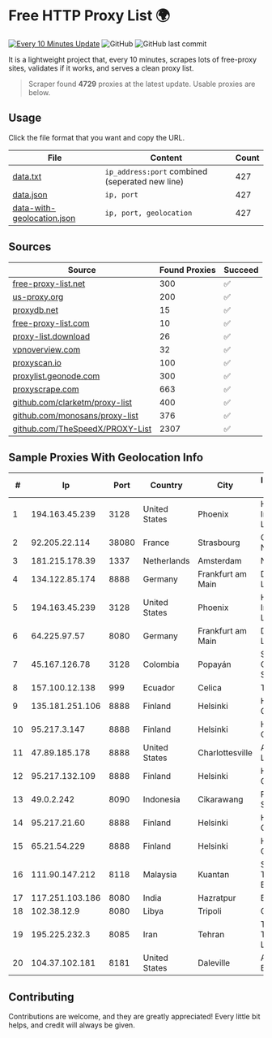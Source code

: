 
# Free HTTP Proxy List 🌍

[![Every 10 Minutes Update](https://github.com/mertguvencli/http-proxy-list/actions/workflows/main.yml/badge.svg?branch=main)](https://github.com/mertguvencli/http-proxy-list/actions/workflows/main.yml)
![GitHub](https://img.shields.io/github/license/mertguvencli/http-proxy-list)
![GitHub last commit](https://img.shields.io/github/last-commit/mertguvencli/http-proxy-list)

It is a lightweight project that, every 10 minutes, scrapes lots of free-proxy sites, validates if it works, and serves a clean proxy list.


> Scraper found **4729** proxies at the latest update. Usable proxies are below.

## Usage

Click the file format that you want and copy the URL.


|File|Content|Count|
|----|-------|-----|
|[data.txt](https://raw.githubusercontent.com/mertguvencli/http-proxy-list/main/proxy-list/data.txt)|`ip_address:port` combined (seperated new line)|427|
|[data.json](https://raw.githubusercontent.com/mertguvencli/http-proxy-list/main/proxy-list/data.json)|`ip, port`|427|
|[data-with-geolocation.json](https://raw.githubusercontent.com/mertguvencli/http-proxy-list/main/proxy-list/data-with-geolocation.json)|`ip, port, geolocation`|427|

## Sources

|Source|Found Proxies|Succeed|
|------|-------------|-------|
|[free-proxy-list.net](https://free-proxy-list.net)|300|✅|
|[us-proxy.org](https://www.us-proxy.org)|200|✅|
|[proxydb.net](http://proxydb.net)|15|✅|
|[free-proxy-list.com](https://free-proxy-list.com/?page=&port=&type%5B%5D=http&type%5B%5D=https&up_time=0&search=Search)|10|✅|
|[proxy-list.download](https://www.proxy-list.download/HTTP)|26|✅|
|[vpnoverview.com](https://vpnoverview.com/privacy/anonymous-browsing/free-proxy-servers)|32|✅|
|[proxyscan.io](https://www.proxyscan.io)|100|✅|
|[proxylist.geonode.com](https://proxylist.geonode.com/api/proxy-list?limit=300&page=1&sort_by=lastChecked&sort_type=desc&protocols=http,https)|300|✅|
|[proxyscrape.com](https://api.proxyscrape.com/v2/?request=displayproxies&protocol=http&timeout=10000&country=all&ssl=all&anonymity=all)|663|✅|
|[github.com/clarketm/proxy-list](https://raw.githubusercontent.com/clarketm/proxy-list/master/proxy-list-raw.txt)|400|✅|
|[github.com/monosans/proxy-list](https://raw.githubusercontent.com/monosans/proxy-list/main/proxies/http.txt)|376|✅|
|[github.com/TheSpeedX/PROXY-List](https://raw.githubusercontent.com/TheSpeedX/PROXY-List/master/http.txt)|2307|✅|


## Sample Proxies With Geolocation Info

|#|Ip|Port|Country|City|Internet Service Provider|
|-|--|----|-------|----|-------------------------|
|1|194.163.45.239|3128|United States|Phoenix|Hostinger International Limited|
|2|92.205.22.114|38080|France|Strasbourg|GD MASS Network|
|3|181.215.178.39|1337|Netherlands|Amsterdam|NovoServe B.V.|
|4|134.122.85.174|8888|Germany|Frankfurt am Main|DigitalOcean, LLC|
|5|194.163.45.239|3128|United States|Phoenix|Hostinger International Limited|
|6|64.225.97.57|8080|Germany|Frankfurt am Main|DigitalOcean, LLC|
|7|45.167.126.78|3128|Colombia|Popayán|Sepcom Comunicaciones SAS|
|8|157.100.12.138|999|Ecuador|Celica|Telconet S.A|
|9|135.181.251.106|8888|Finland|Helsinki|Hetzner Online GmbH|
|10|95.217.3.147|8888|Finland|Helsinki|Hetzner Online GmbH|
|11|47.89.185.178|8888|United States|Charlottesville|Alibaba.com LLC|
|12|95.217.132.109|8888|Finland|Helsinki|Hetzner Online GmbH|
|13|49.0.2.242|8090|Indonesia|Cikarawang|PT Usaha Adi Sanggoro|
|14|95.217.21.60|8888|Finland|Helsinki|Hetzner Online GmbH|
|15|65.21.54.229|8888|Finland|Helsinki|Hetzner Online GmbH|
|16|111.90.147.212|8118|Malaysia|Kuantan|Shinjiru Technology Sdn Bhd|
|17|117.251.103.186|8080|India|Hazratpur|BSNL Internet|
|18|102.38.12.9|8080|Libya|Tripoli|GKL|
|19|195.225.232.3|8085|Iran|Tehran|TS Information Technology Limited|
|20|104.37.102.181|8181|United States|Daleville|ALTIUS Broadband, LLC|



## Contributing

Contributions are welcome, and they are greatly appreciated! Every
little bit helps, and credit will always be given.

